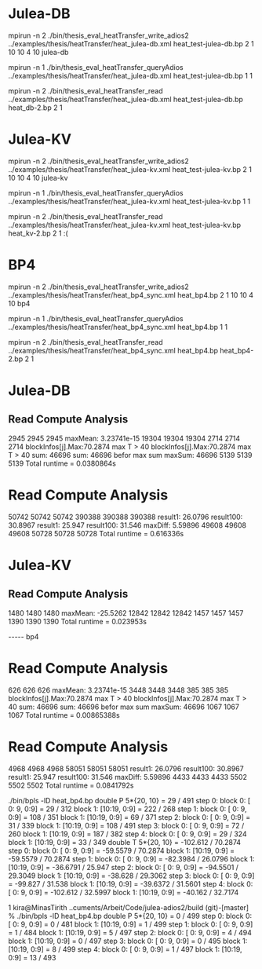 # Julea-DB

mpirun -n 2 ./bin/thesis_eval_heatTransfer_write_adios2 ../examples/thesis/heatTransfer/heat_julea-db.xml heat_test-julea-db.bp 2 1 10 10 4 10 julea-db

mpirun -n 1 ./bin/thesis_eval_heatTransfer_queryAdios ../examples/thesis/heatTransfer/heat_julea-db.xml heat_test-julea-db.bp 1 1

 mpirun -n 2 ./bin/thesis_eval_heatTransfer_read ../examples/thesis/heatTransfer/heat_julea-db.xml heat_test-julea-db.bp heat_db-2.bp 2 1


# Julea-KV
mpirun -n 2 ./bin/thesis_eval_heatTransfer_write_adios2 ../examples/thesis/heatTransfer/heat_julea-kv.xml heat_test-julea-kv.bp 2 1 10 10 4 10 julea-kv

mpirun -n 1 ./bin/thesis_eval_heatTransfer_queryAdios ../examples/thesis/heatTransfer/heat_julea-kv.xml heat_test-julea-kv.bp 1 1

 mpirun -n 2 ./bin/thesis_eval_heatTransfer_read ../examples/thesis/heatTransfer/heat_julea-kv.xml heat_test-julea-kv.bp heat_kv-2.bp 2 1    :(


# BP4
mpirun -n 2 ./bin/thesis_eval_heatTransfer_write_adios2 ../examples/thesis/heatTransfer/heat_bp4_sync.xml heat_bp4.bp 2 1 10 10 4 10 bp4

mpirun -n 1 ./bin/thesis_eval_heatTransfer_queryAdios ../examples/thesis/heatTransfer/heat_bp4_sync.xml heat_bp4.bp 1 1

 mpirun -n 2 ./bin/thesis_eval_heatTransfer_read ../examples/thesis/heatTransfer/heat_bp4_sync.xml heat_bp4.bp heat_bp4-2.bp 2 1 












# Julea-DB

## Read 	 Compute 	 Analysis
2945 	 2945 	 2945
maxMean: 3.23741e-15
19304 	 19304 	 19304
2714 	 2714 	 2714
blockInfos[j].Max:70.2874
max T > 40 
blockInfos[j].Max:70.2874
max T > 40 
sum: 46696
sum: 46696
befor max sum 
maxSum: 46696
5139 	 5139 	 5139
Total runtime = 0.0380864s

# Read 	 Compute 	 Analysis
50742 	 50742 	 50742
390388 	 390388 	 390388
result1: 26.0796
result100: 30.8967
result1: 25.947
result100: 31.546
maxDiff: 5.59896
49608 	 49608 	 49608
50728 	 50728 	 50728
Total runtime = 0.616336s





# Julea-KV

## Read 	 Compute 	 Analysis
1480 	 1480 	 1480
maxMean: -25.5262
12842 	 12842 	 12842
1457 	 1457 	 1457
1390 	 1390 	 1390
Total runtime = 0.023953s


----- bp4
# Read 	 Compute 	 Analysis
626 	 626 	 626
maxMean: 3.23741e-15
3448 	 3448 	 3448
385 	 385 	 385
blockInfos[j].Max:70.2874
max T > 40 
blockInfos[j].Max:70.2874
max T > 40 
sum: 46696
sum: 46696
befor max sum 
maxSum: 46696
1067 	 1067 	 1067
Total runtime = 0.00865388s

# Read 	 Compute 	 Analysis
4968 	 4968 	 4968
58051 	 58051 	 58051
result1: 26.0796
result100: 30.8967
result1: 25.947
result100: 31.546
maxDiff: 5.59896
4433 	 4433 	 4433
5502 	 5502 	 5502
Total runtime = 0.0841792s



./bin/bpls -lD heat_bp4.bp
  double   P     5*{20, 10} = 29 / 491
        step 0: 
          block 0: [ 0: 9, 0:9] = 29 / 312
          block 1: [10:19, 0:9] = 222 / 268
        step 1: 
          block 0: [ 0: 9, 0:9] = 108 / 351
          block 1: [10:19, 0:9] = 69 / 371
        step 2: 
          block 0: [ 0: 9, 0:9] = 31 / 339
          block 1: [10:19, 0:9] = 108 / 491
        step 3: 
          block 0: [ 0: 9, 0:9] = 72 / 260
          block 1: [10:19, 0:9] = 187 / 382
        step 4: 
          block 0: [ 0: 9, 0:9] = 29 / 324
          block 1: [10:19, 0:9] = 33 / 349
  double   T     5*{20, 10} = -102.612 / 70.2874
        step 0: 
          block 0: [ 0: 9, 0:9] = -59.5579 / 70.2874
          block 1: [10:19, 0:9] = -59.5579 / 70.2874
        step 1: 
          block 0: [ 0: 9, 0:9] = -82.3984 / 26.0796
          block 1: [10:19, 0:9] = -36.6791 / 25.947
        step 2: 
          block 0: [ 0: 9, 0:9] = -94.5501 / 29.3049
          block 1: [10:19, 0:9] = -38.628 / 29.3062
        step 3: 
          block 0: [ 0: 9, 0:9] = -99.827 / 31.538
          block 1: [10:19, 0:9] = -39.6372 / 31.5601
        step 4: 
          block 0: [ 0: 9, 0:9] = -102.612 / 32.5997
          block 1: [10:19, 0:9] = -40.162 / 32.7174


1 kira@MinasTirith ..cuments/Arbeit/Code/julea-adios2/build (git)-[master] % ./bin/bpls -lD heat_bp4.bp
  double   P     5*{20, 10} = 0 / 499
        step 0: 
          block 0: [ 0: 9, 0:9] = 0 / 481
          block 1: [10:19, 0:9] = 1 / 499
        step 1: 
          block 0: [ 0: 9, 0:9] = 1 / 484
          block 1: [10:19, 0:9] = 5 / 497
        step 2: 
          block 0: [ 0: 9, 0:9] = 4 / 494
          block 1: [10:19, 0:9] = 0 / 497
        step 3: 
          block 0: [ 0: 9, 0:9] = 0 / 495
          block 1: [10:19, 0:9] = 8 / 499
        step 4: 
          block 0: [ 0: 9, 0:9] = 1 / 497
          block 1: [10:19, 0:9] = 13 / 493

